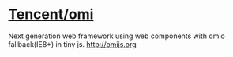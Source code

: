 # [Tencent/omi](https://github.com/Tencent/omi)


Next generation web framework using web components with omio fallback(IE8+) in tiny js. http://omijs.org
